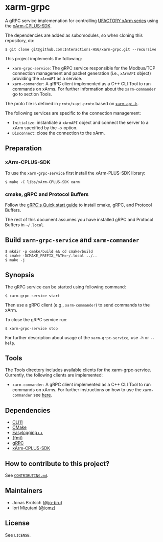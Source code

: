 # xarm-grpc
A gRPC service implemenation for controlling [UFACTORY xArm series](https://www.ufactory.cc/pages/xarm) using the [xArm-CPLUS-SDK](https://github.com/xArm-Developer/xArm-CPLUS-SDK).

The dependencies are added as subomodules, so when cloning this repository, do:
```console
$ git clone git@github.com:Interactions-HSG/xarm-grpc.git --recursive
```

This project implements the following:
- `xarm-grpc-service`: The gRPC service responsible for the Modbus/TCP connection management and packet generation (i.e., `xArmAPI` object) providing the `xArmAPI` as a service.
- `xarm-commander`: A gRPC client implemented as a C++ CLI Tool to run commands on xArms. For further information about the `xarm-commander` go to section Tools.


The proto file is defined in `proto/xapi.proto` based on [`xarm_api.h`](https://github.com/xArm-Developer/xArm-CPLUS-SDK/blob/master/include/xarm/wrapper/xarm_api.h).

The following services are specific to the connection management:
- `Initialize`: instantiate a `xArmAPI` object and connect the server to a xArm specified by the `-x` option.
- `Disconnect`: close the connection to the xArm.

## Preparation

### xArm-CPLUS-SDK
To use the `xarm-grpc-service` first install the xArm-PLUS-SDK library:
```console
$ make -C libs/xArm-CPLUS-SDK xarm
```

### cmake, gRPC and Protocol Buffers
Follow the [gRPC's Quick start guide](https://grpc.io/docs/languages/cpp/quickstart/) to install cmake, gRPC, and Protocol Buffers.

The rest of this document assumes you have installed gRPC and Protocol Buffers in `~/.local`.

## Build `xarm-grpc-service` and `xarm-commander`

```console
$ mkdir -p cmake/build && cd cmake/build
$ cmake -DCMAKE_PREFIX_PATH=~/.local ../..
$ make -j
```

## Synopsis
The gRPC service can be started using following command:
```console
$ xarm-grpc-service start
```
Then use a gRPC client (e.g., `xarm-commander`) to send commands to the xArm.

To close the gRPC service run:
```console
$ xarm-grpc-service stop
```
For further description about usage of the `xarm-grpc-service`, use `-h` or `--help`.

## Tools
The Tools directory includes available clients for the xarm-grpc-service.
Currently, the following clients are implemented:
- `xarm-commander`: A gRPC client implemented as a C++ CLI Tool to run commands on xArms. For further instructions on how to use the `xarm-commander` see [here](tools/xarm-commander).

## Dependencies
- [CLI11](https://github.com/CLIUtils/CLI11)
- [CMake](https://github.com/Kitware/CMake)
- [Easylogging++](https://github.com/amrayn/easyloggingpp/)
- [{fmt}](https://github.com/fmtlib/fmt)
- [gRPC](https://github.com/grpc/grpc)
- [xArm-CPLUS-SDK](https://github.com/xArm-Developer/xArm-CPLUS-SDK)

## How to contribute to this project?
See [`CONTRIBUTING.md`](CONTRIBUTING.md).

## Maintainers

- Jonas Brütsch ([@jo-bru](https://github.com/jo-bru))
- Iori Mizutani ([@iomz](https://github.com/iomz))

## License
See `LICENSE`.


